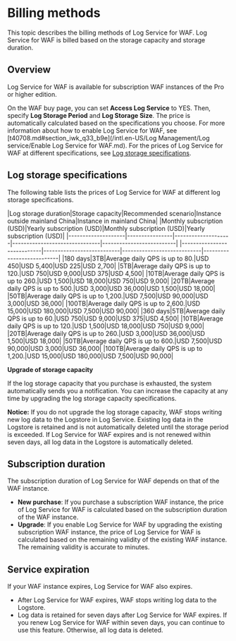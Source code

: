 # Billing methods

This topic describes the billing methods of Log Service for WAF. Log Service for WAF is billed based on the storage capacity and storage duration.

## Overview

Log Service for WAF is available for subscription WAF instances of the Pro or higher edition.

On the WAF buy page, you can set **Access Log Service** to YES. Then, specify **Log Storage Period** and **Log Storage Size**. The price is automatically calculated based on the specifications you choose. For more information about how to enable Log Service for WAF, see [t40708.md\#section\_iwk\_q33\_b9e](/intl.en-US/Log Management/Log service/Enable Log Service for WAF.md). For the prices of Log Service for WAF at different specifications, see [Log storage specifications](#section_pvh_41m_qfb).

## Log storage specifications

The following table lists the prices of Log Service for WAF at different log storage specifications.

|Log storage duration|Storage capacity|Recommended scenario|Instance outside mainland China|Instance in mainland China|
|Monthly subscription \(USD\)|Yearly subscription \(USD\)|Monthly subscription \(USD\)|Yearly subscription \(USD\)|
|--------------------|----------------|--------------------|-------------------------------|--------------------------|
|----------------------------|---------------------------|----------------------------|---------------------------|
|180 days|3TB|Average daily QPS is up to 80.|USD 450|USD 5,400|USD 225|USD 2,700|
|5TB|Average daily QPS is up to 120.|USD 750|USD 9,000|USD 375|USD 4,500|
|10TB|Average daily QPS is up to 260.|USD 1,500|USD 18,000|USD 750|USD 9,000|
|20TB|Average daily QPS is up to 500.|USD 3,000|USD 36,000|USD 1,500|USD 18,000|
|50TB|Average daily QPS is up to 1,200.|USD 7,500|USD 90,000|USD 3,000|USD 36,000|
|100TB|Average daily QPS is up to 2,600.|USD 15,000|USD 180,000|USD 7,500|USD 90,000|
|360 days|5TB|Average daily QPS is up to 60.|USD 750|USD 9,000|USD 375|USD 4,500|
|10TB|Average daily QPS is up to 120.|USD 1,500|USD 18,000|USD 750|USD 9,000|
|20TB|Average daily QPS is up to 260.|USD 3,000|USD 36,000|USD 1,500|USD 18,000|
|50TB|Average daily QPS is up to 600.|USD 7,500|USD 90,000|USD 3,000|USD 36,000|
|100TB|Average daily QPS is up to 1,200.|USD 15,000|USD 180,000|USD 7,500|USD 90,000|

**Upgrade of storage capacity**

If the log storage capacity that you purchase is exhausted, the system automatically sends you a notification. You can increase the capacity at any time by upgrading the log storage capacity specifications.

**Notice:** If you do not upgrade the log storage capacity, WAF stops writing new log data to the Logstore in Log Service. Existing log data in the Logstore is retained and is not automatically deleted until the storage period is exceeded. If Log Service for WAF expires and is not renewed within seven days, all log data in the Logstore is automatically deleted.

## Subscription duration

The subscription duration of Log Service for WAF depends on that of the WAF instance.

-   **New purchase**: If you purchase a subscription WAF instance, the price of Log Service for WAF is calculated based on the subscription duration of the WAF instance.
-   **Upgrade**: If you enable Log Service for WAF by upgrading the existing subscription WAF instance, the price of Log Service for WAF is calculated based on the remaining validity of the existing WAF instance. The remaining validity is accurate to minutes.

## Service expiration

If your WAF instance expires, Log Service for WAF also expires.

-   After Log Service for WAF expires, WAF stops writing log data to the Logstore.
-   Log data is retained for seven days after Log Service for WAF expires. If you renew Log Service for WAF within seven days, you can continue to use this feature. Otherwise, all log data is deleted.

